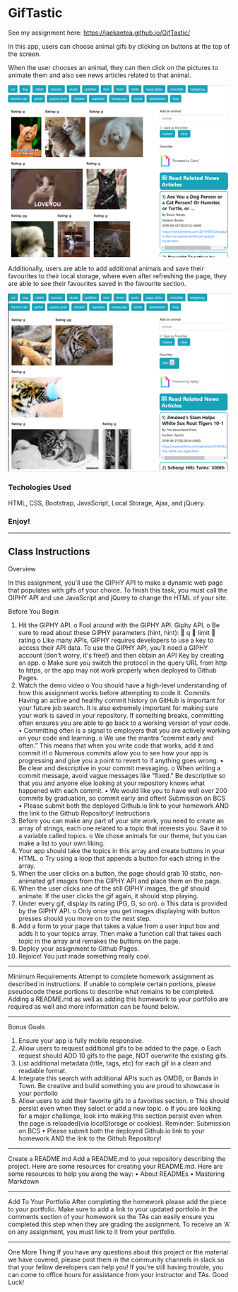 # GifTastic

See my assignment here: https://jaekaetea.github.io/GifTastic/


In this app, users can choose animal gifs by clicking on buttons at the top of the screen.

When the user chooses an animal, they can then click on the pictures to animate them and also see news articles related to that animal. 

![results](/assets/displayShown.png)

Additionally, users are able to add additional animals and save their favourites to their local storage, where even after refreshing the page, they are able to see their favourites saved in the favourite section.

![resultsShown](/assets/favouritesShown.png)


### Techologies Used
HTML, CSS, Bootstrap, JavaScript, Local Storage, Ajax, and jQuery. 


### Enjoy!


---

## Class Instructions

Overview

In this assignment, you'll use the GIPHY API to make a dynamic web page that populates with gifs of your choice. To finish this task, you must call the GIPHY API and use JavaScript and jQuery to change the HTML of your site.
 
Before You Begin
1.	Hit the GIPHY API.
    o	Fool around with the GIPHY API. Giphy API.
    o	Be sure to read about these GIPHY parameters (hint, hint):
        	q
        	limit
        	rating
    o	Like many APIs, GIPHY requires developers to use a key to access their API data. To use the GIPHY API, you'll need a GIPHY account (don't worry, it's free!) and then obtain an API Key by creating an app.
    o	Make sure you switch the protocol in the query URL from http to https, or the app may not work properly when deployed to Github Pages.
2.	Watch the demo video
    o	You should have a high-level understanding of how this assignment works before attempting to code it.
    Commits
    Having an active and healthy commit history on GitHub is important for your future job search. It is also extremely important for making sure your work is saved in your repository. If something breaks, committing often ensures you are able to go back to a working version of your code.
        •	Committing often is a signal to employers that you are actively working on your code and learning.
    o	We use the mantra “commit early and often.” This means that when you write code that works, add it and commit it!
    o	Numerous commits allow you to see how your app is progressing and give you a point to revert to if anything goes wrong.
        •	Be clear and descriptive in your commit messaging.
    o	When writing a commit message, avoid vague messages like "fixed." Be descriptive so that you and anyone else looking at your repository knows what happened with each commit.
        •	We would like you to have well over 200 commits by graduation, so commit early and often!
        Submission on BCS
        •	Please submit both the deployed Github.io link to your homework AND the link to the Github Repository!
Instructions
1.	Before you can make any part of your site work, you need to create an array of strings, each one related to a topic that interests you. Save it to a variable called topics.
    o	We chose animals for our theme, but you can make a list to your own liking.
2.	Your app should take the topics in this array and create buttons in your HTML.
    o	Try using a loop that appends a button for each string in the array.
3.	When the user clicks on a button, the page should grab 10 static, non-animated gif images from the GIPHY API and place them on the page.
4.	When the user clicks one of the still GIPHY images, the gif should animate. If the user clicks the gif again, it should stop playing.
5.	Under every gif, display its rating (PG, G, so on).
    o	This data is provided by the GIPHY API.
    o	Only once you get images displaying with button presses should you move on to the next step.
6.	Add a form to your page that takes a value from a user input box and adds it to your topics array. Then make a function call that takes each topic in the array and remakes the buttons on the page.
7.	Deploy your assignment to Github Pages.
8.	Rejoice! You just made something really cool.
________________________________________
Minimum Requirements
Attempt to complete homework assignment as described in instructions. If unable to complete certain portions, please pseudocode these portions to describe what remains to be completed. Adding a README.md as well as adding this homework to your portfolio are required as well and more information can be found below.
________________________________________
Bonus Goals
1.	Ensure your app is fully mobile responsive.
2.	Allow users to request additional gifs to be added to the page.
    o	Each request should ADD 10 gifs to the page, NOT overwrite the existing gifs.
3.	List additional metadata (title, tags, etc) for each gif in a clean and readable format.
4.	Integrate this search with additional APIs such as OMDB, or Bands in Town. Be creative and build something you are proud to showcase in your portfolio
5.	Allow users to add their favorite gifs to a favorites section.
    o	This should persist even when they select or add a new topic.
    o	If you are looking for a major challenge, look into making this section persist even when the page is reloaded(via localStorage or cookies).
    Reminder: Submission on BCS
        •	Please submit both the deployed Github.io link to your homework AND the link to the Github Repository!
________________________________________
Create a README.md
Add a README.md to your repository describing the project. Here are some resources for creating your README.md. Here are some resources to help you along the way:
•	About READMEs
•	Mastering Markdown
________________________________________
Add To Your Portfolio
After completing the homework please add the piece to your portfolio. Make sure to add a link to your updated portfolio in the comments section of your homework so the TAs can easily ensure you completed this step when they are grading the assignment. To receive an 'A' on any assignment, you must link to it from your portfolio.
________________________________________
One More Thing
If you have any questions about this project or the material we have covered, please post them in the community channels in slack so that your fellow developers can help you! If you're still having trouble, you can come to office hours for assistance from your instructor and TAs.
Good Luck!


